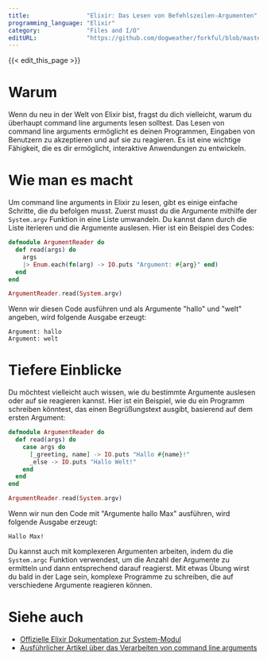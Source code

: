 ```yaml
---
title:                "Elixir: Das Lesen von Befehlszeilen-Argumenten"
programming_language: "Elixir"
category:             "Files and I/O"
editURL:              "https://github.com/dogweather/forkful/blob/master/content/de/elixir/reading-command-line-arguments.md"
---
```


{{< edit_this_page >}}

# Warum

Wenn du neu in der Welt von Elixir bist, fragst du dich vielleicht, warum du überhaupt command line arguments lesen solltest. Das Lesen von command line arguments ermöglicht es deinen Programmen, Eingaben von Benutzern zu akzeptieren und auf sie zu reagieren. Es ist eine wichtige Fähigkeit, die es dir ermöglicht, interaktive Anwendungen zu entwickeln.

# Wie man es macht

Um command line arguments in Elixir zu lesen, gibt es einige einfache Schritte, die du befolgen musst. Zuerst musst du die Argumente mithilfe der `System.argv` Funktion in eine Liste umwandeln. Du kannst dann durch die Liste iterieren und die Argumente auslesen. Hier ist ein Beispiel des Codes:

```Elixir
defmodule ArgumentReader do
  def read(args) do
    args
    |> Enum.each(fn(arg) -> IO.puts "Argument: #{arg}" end)
  end
end

ArgumentReader.read(System.argv)
```

Wenn wir diesen Code ausführen und als Argumente "hallo" und "welt" angeben, wird folgende Ausgabe erzeugt:

```
Argument: hallo
Argument: welt
```

# Tiefere Einblicke

Du möchtest vielleicht auch wissen, wie du bestimmte Argumente auslesen oder auf sie reagieren kannst. Hier ist ein Beispiel, wie du ein Programm schreiben könntest, das einen Begrüßungstext ausgibt, basierend auf dem ersten Argument:

```Elixir
defmodule ArgumentReader do
  def read(args) do
    case args do
      [_greeting, name] -> IO.puts "Hallo #{name}!"
      _else -> IO.puts "Hallo Welt!"
    end
  end
end

ArgumentReader.read(System.argv)
```

Wenn wir nun den Code mit "Argumente hallo Max" ausführen, wird folgende Ausgabe erzeugt:

```
Hallo Max!
```

Du kannst auch mit komplexeren Argumenten arbeiten, indem du die `System.argc` Funktion verwendest, um die Anzahl der Argumente zu ermitteln und dann entsprechend darauf reagierst. Mit etwas Übung wirst du bald in der Lage sein, komplexe Programme zu schreiben, die auf verschiedene Argumente reagieren können.

# Siehe auch

* [Offizielle Elixir Dokumentation zur System-Modul](https://hexdocs.pm/elixir/System.html)
* [Ausführlicher Artikel über das Verarbeiten von command line arguments](https://www.culttt.com/2016/01/04/handling-command-line-arguments-with-elixir/)